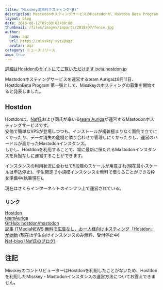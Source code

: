 ```yaml
---
title: "Misskeyの無料ホスティング(β)"
description: MastodonホスティングサービスのHostodonが、Hostdon Beta Program 第一弾として、Misskeyの無料ホスティングを始めます。
layout: blog
date: 2018-08-12T09:00:02+09:00
thumbnail: /files/images/imports/2018/07/fence.jpg
author:
  name: aqz
  url: https://misskey.xyz/@aqz
  avatar: aqz
category: ニュースリリース
amp: true
---
```


[詳細はHostdonのサイトにてご覧いただけます beta.hostdon.jp](https://beta.hostdon.jp/)

Mastodonホスティングサービスを運営するteam Aurigaは8月11日、HostdonBeta Program 第一弾として、Misskeyのホスティングの募集を開始すると発表しました。

## Hostdon
Hostdonは、[Naf氏](https://auri.ga/naf/)および同氏が率いる[team Auriga](https://auri.ga/)が運営するMastodonホスティングサービスです。  
安価で簡単なVPSが登場しつつも、インストールが複雑極まりなく面倒で立てにくかったり、データ消失の危機と隣り合わせで管理しにくかったりし、運営のハードルが高かったMastodonインスタンス。  
しかし、Hostdonを利用することで、常に最新に保たれるMastodonインスタンスを負担なしに運営することができます。

インスタンスの利用状況に合わせて5段階のスケールが用意され(現在最小スケールは申込停止)、学生限定で小規模インスタンスを無料で借りることができる枠を準備中(執筆現在)。

現在はさくらインターネットのインフラ上で運営されている。

### リンク

[Hostdon](https://hostdon.jp/)  
[teamAuriga](https://auri.ga/)   
[GitHub: hostdon/mastodon](https://github.com/hostdon/mastodon)  
[記事 ITMediaNEWS 無料で広告なし、お一人様向けホスティング「Hostdon」が始動](http://www.itmedia.co.jp/news/articles/1706/13/news126.html) (現在は学生向けインスタンスのみ無料、受付停止中)  
[Naf-blog (Naf氏のブログ)](https://sodiu.me/)

## 注記
MisskeyのコントリビューターはHostdonを利用したことがないため、Hostdonを利用したMisskey・Mastodonインスタンスの運営方法についてお答えできません。